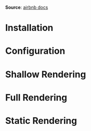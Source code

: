 __Source__: [airbnb docs](https://airbnb.io/enzyme/)

# Installation


# Configuration


# Shallow Rendering


# Full Rendering



# Static Rendering